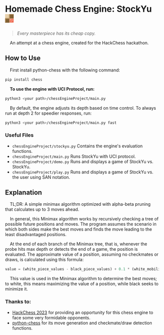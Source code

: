 # Homemade Chess Engine: StockYu &nbsp;&nbsp;![icon_image](https://github.com/AndyyyYuuu/chess-engine/blob/main/icon.png?raw=true)
> *Every masterpiece has its cheap copy.*

&nbsp;&nbsp;&nbsp;&nbsp;An attempt at a chess engine, created for the HackChess hackathon. 

## How to Use
&nbsp;&nbsp;&nbsp;&nbsp;First install python-chess with the following command: 
```zsh
pip install chess
```
&nbsp;&nbsp;&nbsp;&nbsp;**To use the engine with UCI Protocol, run:**
```zsh
python3 <your path>/chessEngineProject/main.py
```
&nbsp;&nbsp;&nbsp;&nbsp;By default, the engine adjusts its depth based on time control. To always run at depth 2 for speedier responses, run: 
```zsh
python3 <your path>/chessEngineProject/main.py fast
```

### Useful Files
- `chessEngineProject/stockyu.py` Contains the engine's evaluation functions.
- `chessEngineProject/main.py` Runs StockYu with UCI protocol. 
- `chessEngineProject/demo.py` Runs and displays a game of StockYu vs. StockYu. 
- `chessEngineProject/play.py` Runs and displays a game of StockYu vs. the user using SAN notation. 

## Explanation
&nbsp;&nbsp;&nbsp;&nbsp;TL;DR: A simple minimax algorithm optimized with alpha-beta pruning that calculates up to 3 moves ahead. 

&nbsp;&nbsp;&nbsp;&nbsp;In general, this Minimax algorithm works by recursively checking a tree of possible future positions and moves. The program assumes the scenario in which both sides make the best moves and finds the move leading to the least disadvantaged positions. 

&nbsp;&nbsp;&nbsp;&nbsp;At the end of each branch of the Minimax tree, that is, whenever the probe hits max depth or detects the end of a game, the position is evaluated. The approximate value of a position, assuming no checkmates or draws, is calculated using this formula: 
```py
value = (white_piece_values - black_piece_values) + 0.1 * (white_mobility - black_mobility)
```
&nbsp;&nbsp;&nbsp;&nbsp;This value is used in the Minimax algorithm to determine the best moves; to white, this means maximizing the value of a position, while black seeks to minimize it. 


### Thanks to: 
- [HackChess 2023](https://hackchess.devpost.com/) for providing an opportunity for this chess engine to face some very formidable opponents. 
- [python-chess](https://github.com/niklasf/python-chess) for its move generation and checkmate/draw detection functions. 
